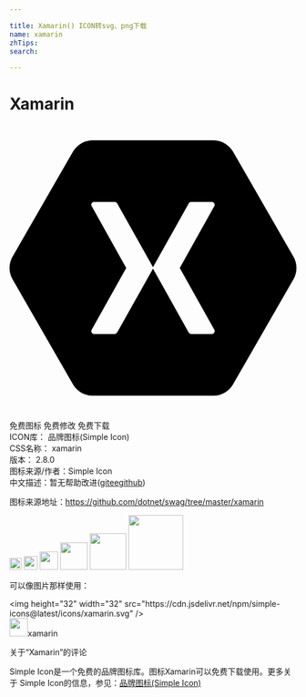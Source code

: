 ```yaml
---

title: Xamarin() ICON转svg、png下载
name: xamarin
zhTips: 
search: 

---
```


# Xamarin  <small style="font-size: 60%;font-weight: 100"></small>

<div id="svg" class="svg-wrap">
<svg role="img" xmlns="http://www.w3.org/2000/svg" viewBox="0 0 24 24"><title>Xamarin icon</title><path d="M6.925 1.323a1.904 1.904 0 00-1.609.93L.241 11.07a1.918 1.918 0 000 1.862l5.075 8.816c.326.56.96.929 1.609.93h10.15a1.904 1.904 0 001.609-.93l5.075-8.816a1.918 1.918 0 000-1.862l-5.075-8.816a1.904 1.904 0 00-1.609-.93zm.092 5.157a.22.22 0 01.043 0h1.75a.23.23 0 01.192.114l2.97 5.292a.228.228 0 01.028.086.228.228 0 01.028-.086l2.963-5.292a.231.231 0 01.198-.114h1.751c.155.002.271.197.199.334L14.239 12l2.9 5.179c.08.138-.04.342-.199.34h-1.75a.232.232 0 01-.2-.12l-2.962-5.292A.228.228 0 0112 12.02a.228.228 0 01-.028.086l-2.97 5.292a.231.231 0 01-.192.12H7.06c-.16.002-.278-.202-.199-.34L9.761 12l-2.9-5.186c-.07-.125.015-.307.156-.334Z"/></svg>
</div>
<detail full-name='xamarin'></detail>

<div class="detail-page">
<p>
<span><span class="badge-success badge">免费图标</span> <span class="badge-success badge">免费修改</span>  <span class="badge-success badge">免费下载</span> </span>
<br/>
<span>
ICON库：
<span class="badge-secondary badge">品牌图标(Simple Icon)</span> 
</span>
<br/>
<span>
CSS名称：
<span class="badge-secondary badge">xamarin</span> 
</span>

<br/>
<span>
版本：
<span class="badge-secondary badge">2.8.0</span> 
</span>
<br/>
<span>图标来源/作者：<span class="badge-light badge">Simple Icon</span></span> 
<br/>
<span class="zh-detail">中文描述：暂无<span class="help-link"><span>帮助改进</span>(<a href="https://gitee.com/liuwave/icon-helper/edit/master/json/brands/xamarin.json" target="_blank" rel="noopener noreferrer">gitee</a><a href="https://github.com/liuwave/icon-helper/edit/master/json/brands/xamarin.json" target="_blank" rel="noopener noreferrer">github</a></span>)</span><br/>
</p>
</div><div class="description description alert alert-light"><p>图标来源地址：<a href="https://github.com/dotnet/swag/tree/master/xamarin" target="_blank" rel="noopener noreferrer">https://github.com/dotnet/swag/tree/master/xamarin</a></p></div>
<div class="alert alert-dark">
<img height="21" width="21" src="https://cdn.jsdelivr.net/npm/simple-icons@latest/icons/xamarin.svg" />
<img height="24" width="24" src="https://cdn.jsdelivr.net/npm/simple-icons@latest/icons/xamarin.svg" />
<img height="32" width="32" src="https://cdn.jsdelivr.net/npm/simple-icons@latest/icons/xamarin.svg" />
<img height="48" width="48" src="https://cdn.jsdelivr.net/npm/simple-icons@latest/icons/xamarin.svg" />
<img height="64" width="64" src="https://cdn.jsdelivr.net/npm/simple-icons@latest/icons/xamarin.svg" />
<img height="96" width="96" src="https://cdn.jsdelivr.net/npm/simple-icons@latest/icons/xamarin.svg" />

</div>
<div>
  <p>可以像图片那样使用：    
  </p>
  <div class="alert alert-primary" style="font-size: 14px">
    &lt;img height="32" width="32" src="https://cdn.jsdelivr.net/npm/simple-icons@latest/icons/xamarin.svg" /&gt;
    <copy-btn content='<img height="32" width="32" src="https://cdn.jsdelivr.net/npm/simple-icons@latest/icons/xamarin.svg" />'></copy-btn>
  </div>
  <div class="alert alert-secondary">
    <img height="32" width="32" src="https://cdn.jsdelivr.net/npm/simple-icons@latest/icons/xamarin.svg" />xamarin
    <copy-btn content="xamarin" btn-title="复制图标名称"></copy-btn>
  </div>
</div>

<Vssue title="关于“Xamarin”的评论" >关于“Xamarin”的评论</Vssue>


<div><p>Simple Icon是一个免费的品牌图标库。图标Xamarin可以免费下载使用。更多关于  Simple Icon的信息，参见：<a target="_blank" href="https://iconhelper.cn/brands.html">品牌图标(Simple Icon)</a>
</p></div>
